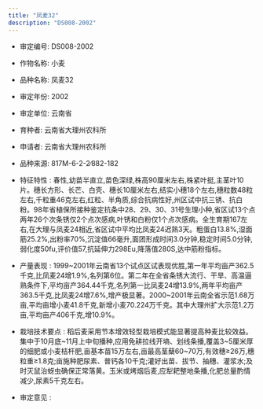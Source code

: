 ```yaml
---
title: "凤麦32"
description: "DS008-2002"
---
```

* 审定编号:  DS008-2002

*  作物名称:  小麦

*  品种名称:  凤麦32

*  审定年份:  2002

*  审定单位:  云南省

* 育种者:  云南省大理州农科所

*  申请者:  云南省大理州农科所

*  品种来源:  817M-6-2-2∕882-182

*  特征特性 : 
春性,幼苗半直立,苗色深绿,株高90厘米左右,株紧叶挺,主茎叶10片。穗长方形、长芒、白壳、穗长10厘米左右,结实小穗18个左右,穗粒数48粒左右,千粒重46克左右,红粒、半角质,综合抗病性好,州区试中抗三锈、抗白粉。98年省植保所接种鉴定抗条中28、29、30、31号生理小种,省区试13个点两年26个次条锈仅2个点次感病,叶锈和白粉仅1个点次感病。全生育期167左右,在大理与凤麦24相近,省区试中平均比凤麦24迟熟3天。粗蛋白13.8%,湿面筋25.2%,出粉率70%,沉淀值66毫升,面团形成时间3.0分钟,稳定时间5.0分钟,弱化度50fu,评价值57,抗延伸力298Eu,降落值280S,达中筋粉指标。
 
*  产量表现 : 
1999~2001年云南省13个试点区试表现优胜,第一年平均亩产362.5千克,比凤麦24增1.9%,名列第6位。第二年在全省条锈大流行、干旱、高温逼熟条件下,平均亩产364.44千克,名列第一比凤麦24增13.9%,两年平均亩产363.5千克,比凤麦24增7.6%,增产极显著。2000~2001年云南全省示范1.68万亩,平均亩增小麦41.8千克,新增小麦70.224万千克。其中大理州扩大示范1.2万亩,平均亩产406千克,增10.9%。

*  栽培技术要点 : 
稻后麦采用节本增效轻型栽培模式能显著提高种麦比较效益。集中于10月底~11月上中旬播种,应用免耕拉线开墒、划线条播,覆盖3~5厘米厚的细肥或小麦桔杆肥,亩基本苗15万左右,亩最高茎蘖60~70万,有效穗≥26万,穗粒重≥1.8克;亩施种肥尿素、普钙各10千克;灌好出苗、拔节、抽穗、灌浆水;及时灭鼠治蚜虫确保正常落黄。玉米或烤烟后麦,应犁耙整地条播,化肥总量酌情减少,尿素5千克左右。

*  审定意见 : 

